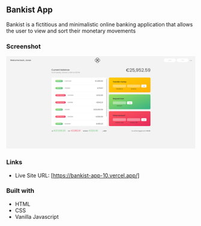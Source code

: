 ## Bankist App

Bankist is a fictitious and minimalistic online banking application that allows the user to view and sort their monetary movements

### Screenshot

![](screenshot/Screenshot.png)

### Links

- Live Site URL: [https://bankist-app-10.vercel.app/]

### Built with

- HTML
- CSS
- Vanilla Javascript
